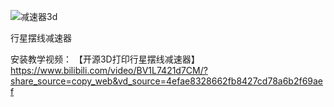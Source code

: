 ![减速器3d](https://github.com/jstormx/Planetary-cycloidal-reducer/blob/main/model3d.png)

行星摆线减速器

安装教学视频：
【开源3D打印行星摆线减速器】 https://www.bilibili.com/video/BV1L7421d7CM/?share_source=copy_web&vd_source=4efae8328662fb8427cd78a6b2f69aef

